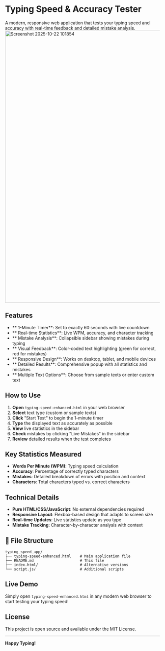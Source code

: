 #  Typing Speed & Accuracy Tester

A modern, responsive web application that tests your typing speed and accuracy with real-time feedback and detailed mistake analysis.
<img width="1349" height="882" alt="Screenshot 2025-10-22 101854" src="https://github.com/user-attachments/assets/8ab5026a-f8b7-454c-aa42-da216eda6ac2" />


## Features

- ** 1-Minute Timer**: Set to exactly 60 seconds with live countdown
- ** Real-time Statistics**: Live WPM, accuracy, and character tracking
- ** Mistake Analysis**: Collapsible sidebar showing mistakes during typing
- ** Visual Feedback**: Color-coded text highlighting (green for correct, red for mistakes)
- ** Responsive Design**: Works on desktop, tablet, and mobile devices
- ** Detailed Results**: Comprehensive popup with all statistics and mistakes
- ** Multiple Text Options**: Choose from sample texts or enter custom text

##  How to Use

1. **Open** `typing-speed-enhanced.html` in your web browser
2. **Select** text type (custom or sample texts)
3. **Click** "Start Test" to begin the 1-minute timer
4. **Type** the displayed text as accurately as possible
5. **View** live statistics in the sidebar
6. **Check** mistakes by clicking "Live Mistakes" in the sidebar
7. **Review** detailed results when the test completes

##  Key Statistics Measured

- **Words Per Minute (WPM)**: Typing speed calculation
- **Accuracy**: Percentage of correctly typed characters
- **Mistakes**: Detailed breakdown of errors with position and context
- **Characters**: Total characters typed vs. correct characters

##  Technical Details

- **Pure HTML/CSS/JavaScript**: No external dependencies required
- **Responsive Layout**: Flexbox-based design that adapts to screen size
- **Real-time Updates**: Live statistics update as you type
- **Mistake Tracking**: Character-by-character analysis with context

## 📁 File Structure

```
typing_speed_app/
├── typing-speed-enhanced.html    # Main application file
├── README.md                     # This file
├── index.html/                   # Alternative versions
└── script.js/                    # Additional scripts
```

##  Live Demo

Simply open `typing-speed-enhanced.html` in any modern web browser to start testing your typing speed!

##  License

This project is open source and available under the MIT License.

---

**Happy Typing!** 


